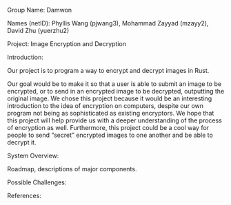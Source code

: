 Group Name: Damwon

Names (netID): 
Phyllis Wang (pjwang3), 
Mohammad Zayyad (mzayy2), 
David Zhu (yuerzhu2)

Project: Image Encryption and Decryption

Introduction:

Our project is to program a way to encrypt and decrypt images in Rust. 

Our goal would be to make it so that a user is able to submit an image to be encrypted, or to send in an encrypted image to be decrypted, outputting the original image. We chose this project because it would be an interesting introduction to the idea of encryption on computers, despite our own program not being as sophisticated as existing encryptors. We hope that this project will help provide us with a deeper understanding of the process of encryption as well. Furthermore, this project could be a cool way for people to send “secret” encrypted images to one another and be able to decrypt it.

System Overview:

Roadmap, descriptions of major components.

Possible Challenges:

References: 
